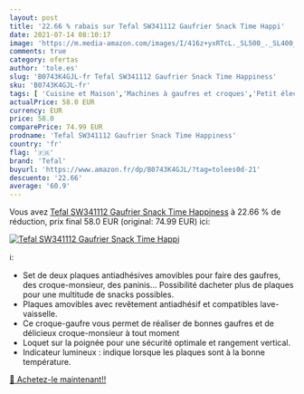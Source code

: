```yaml
---
layout: post
title: '22.66 % rabais sur Tefal SW341112 Gaufrier Snack Time Happi'
date: 2021-07-14 08:10:17
image: 'https://m.media-amazon.com/images/I/416z+yxRTcL._SL500_._SL400_.jpg'
comments: true
category: ofertas
author: 'tole.es'
slug: 'B0743K4GJL-fr Tefal SW341112 Gaufrier Snack Time Happiness'
sku: 'B0743K4GJL-fr'
tags: [ 'Cuisine et Maison','Machines à gaufres et croques','Petit électroménager','tefal', ]
actualPrice: 58.0 EUR
currency: EUR
price: 58.0
comparePrice: 74.99 EUR
prodname: 'Tefal SW341112 Gaufrier Snack Time Happiness'
country: 'fr'
flag: '🇫🇷'
brand: 'Tefal'
buyurl: 'https://www.amazon.fr/dp/B0743K4GJL/?tag=tolees0d-21'
descuento: '22.66'
average: '60.9'
---
```


Vous avez [Tefal SW341112 Gaufrier Snack Time Happiness](https://www.amazon.fr/dp/B0743K4GJL/?tag=tolees0d-21)  à  22.66 % de réduction, prix final  58.0 EUR (original: 74.99 EUR) ici:

[![Tefal SW341112 Gaufrier Snack Time Happi](https://m.media-amazon.com/images/I/416z+yxRTcL._SL500_._SL400_.jpg)](https://www.amazon.fr/dp/B0743K4GJL/?tag=tolees0d-21)

ℹ️:

- Set de deux plaques antiadhésives amovibles pour faire des gaufres, des croque-monsieur, des paninis... Possibilité dacheter plus de plaques pour une multitude de snacks possibles.
- Plaques amovibles avec revêtement antiadhésif et compatibles lave-vaisselle.
- Ce croque-gaufre vous permet de réaliser de bonnes gaufres et de délicieux croque-monsieur à tout moment
- Loquet sur la poignée pour une sécurité optimale et rangement vertical.
- Indicateur lumineux : indique lorsque les plaques sont à la bonne température.

[🛒 Achetez-le maintenant!!](https://www.amazon.fr/dp/B0743K4GJL/?tag=tolees0d-21)

